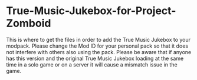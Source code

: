 # True-Music-Jukebox-for-Project-Zomboid
This is where to get the files in order to add the True Music Jukebox to your modpack. Please change the Mod ID for your personal pack so that it does not interfere with others also using the pack.
Please be aware that if anyone has this version and the original True Music Jukebox loading at the same time in a solo game or on a server it will cause a mismatch issue in the game.
